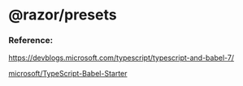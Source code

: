 # @razor/presets

### Reference:
https://devblogs.microsoft.com/typescript/typescript-and-babel-7/

[microsoft/TypeScript-Babel-Starter](https://github.com/microsoft/TypeScript-Babel-Starter)
